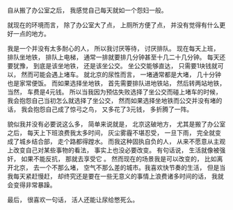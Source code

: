 自从搬了办公室之后， 我感觉自己每天就如一个怨妇一般。

就现在的环境而言， 除了办公室大了点， 上厕所方便了点， 并没有觉得有什么更好一点的地方。

我是一个并没有太多耐心的人， 所以我讨厌等待， 讨厌排队。 现在每天上班， 排队坐地铁， 排队上电梯， 通常一排就要排几分钟甚至十几二十几分钟。 每天还要犹豫， 到底是该坐地铁， 还是该坐公交。 坐公交能够直达， 只需要1块钱就可以， 然而可能会遇上堵车。 就北京的尿性而言， 一堵通常都是大堵， 几十分钟也是家常便饭。 而如果选择坐地铁， 首先需要排队进地铁站， 然后转两站地铁， 当然， 车费是4元钱。 所以当我因为预估失败选择了坐公交而碰上堵车的时候， 我会抱怨自己当初怎么就选择了坐公交， 然而如果选择坐地铁而公交并没有堵的话， 我会抱怨自己成了惊弓之鸟， 又多花了3元钱， 多折腾了一阵。

貌似我并没有必要说这么多， 简单来说就是， 北京这破地方， 尤其是搬了办公室之后， 每天上下班浪费我太多时间， 灰尘雾霾不堪忍受， 一旦下雨， 完全就变成了城乡结合部， 走个路都得蹚水。 而我这种固执自负的人， 从来不愿意从主观上改变自己对某些事物的看法， 事实上也没必要改变。 有句话说， 生活就像被强奸， 如果不能反抗， 那就去享受它 。 然而现在的场景我是可以改变的， 比如离开北京， 去一个不那么堵， 空气不那么差的城市。我喜欢快节奏的生活， 但是当我每天紧赶慢赶， 却终究还是要在一些无意义的事情上浪费诸多时间的话， 我就会变得非常暴躁。

最后， 很喜欢一句话， 活人还能让尿给憋死么。
